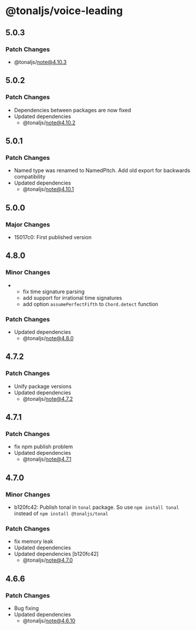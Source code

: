 # @tonaljs/voice-leading

## 5.0.3

### Patch Changes

- @tonaljs/note@4.10.3

## 5.0.2

### Patch Changes

- Dependencies between packages are now fixed
- Updated dependencies
  - @tonaljs/note@4.10.2

## 5.0.1

### Patch Changes

- Named type was renamed to NamedPitch. Add old export for backwards compatibility
- Updated dependencies
  - @tonaljs/note@4.10.1

## 5.0.0

### Major Changes

- 15017c0: First published version

## 4.8.0

### Minor Changes

- - fix time signature parsing
  - add support for irrational time signatures
  - add option `assumePerfectFifth` to `Chord.detect` function

### Patch Changes

- Updated dependencies
  - @tonaljs/note@4.8.0

## 4.7.2

### Patch Changes

- Unify package versions
- Updated dependencies
  - @tonaljs/note@4.7.2

## 4.7.1

### Patch Changes

- fix npm publish problem
- Updated dependencies
  - @tonaljs/note@4.7.1

## 4.7.0

### Minor Changes

- b120fc42: Publish tonal in `tonal` package. So use `npm install tonal` instead of `npm install @tonaljs/tonal`

### Patch Changes

- fix memory leak
- Updated dependencies
- Updated dependencies [b120fc42]
  - @tonaljs/note@4.7.0

## 4.6.6

### Patch Changes

- Bug fixing
- Updated dependencies
  - @tonaljs/note@4.6.10
